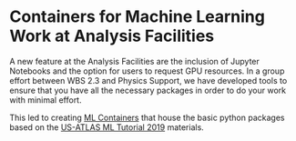 # Containers for Machine Learning Work at Analysis Facilities

A new feature at the Analysis Facilities are the inclusion of Jupyter Notebooks and the option for users to request GPU resources.
In a group effort between WBS 2.3 and Physics Support, we have developed tools to ensure that you have all the necessary packages 
in order to do your work with minimal effort.

This led to creating <a href="https://github.com/usatlas/ML-Containers/blob/main/ml-images-ReadMe.md">ML Containers</a> that house 
the basic python packages based on the <a href="https://github.com/usatlas-ml-training" target="_blank" rel="noopener noreferrer">
US-ATLAS ML Tutorial 2019</a> materials.



